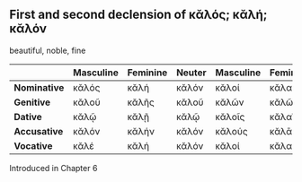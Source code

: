 ## First and second declension of κᾰλός; κᾰλή; κᾰλόν

beautiful, noble, fine

|                | Masculine | Feminine | Neuter | Masculine | Feminine | Neuter |
|----------------|-----------|----------|--------|-----------|----------|--------|
| **Nominative** | κᾰλός     | κᾰλή     | κᾰλόν  | κᾰλοί     | κᾰλαί    | κᾰλᾰ́   |
| **Genitive**   | κᾰλοῦ     | κᾰλῆς    | κᾰλοῦ  | κᾰλῶν     | κᾰλῶν    | κᾰλῶν  |
| **Dative**     | κᾰλῷ      | κᾰλῇ     | κᾰλῷ   | κᾰλοῖς    | κᾰλαῖς   | κᾰλοῖς |
| **Accusative** | κᾰλόν     | κᾰλήν    | κᾰλόν  | κᾰλούς    | κᾰλᾱ́ς    | κᾰλᾰ́   |
| **Vocative**   | κᾰλέ      | κᾰλή     | κᾰλόν  | κᾰλοί     | κᾰλαί    | κᾰλᾰ́   |


Introduced in Chapter 6
